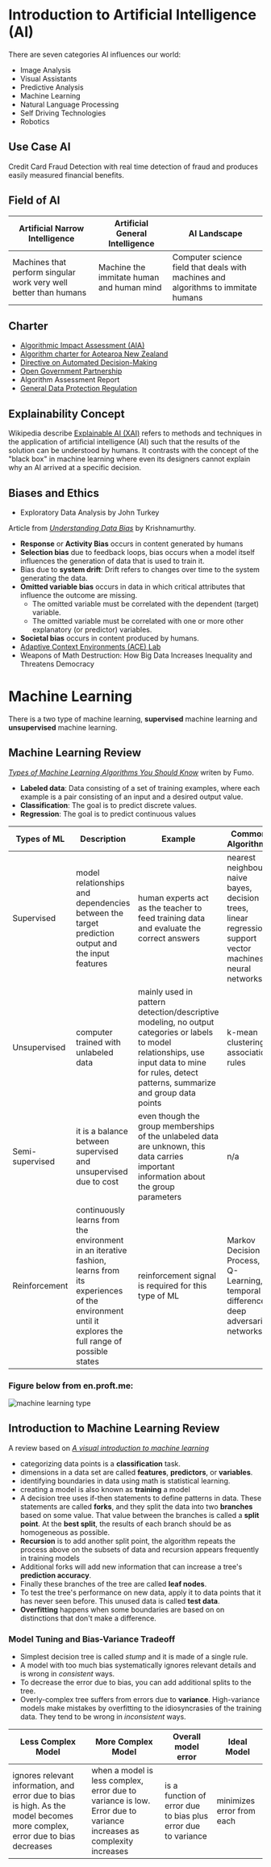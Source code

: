 # Introduction to Artificial Intelligence (AI)
There are seven categories AI influences our world:
- Image Analysis
- Visual Assistants
- Predictive Analysis
- Machine Learning
- Natural Language Processing
- Self Driving Technologies
- Robotics 

## Use Case AI
Credit Card Fraud Detection with real time detection of fraud and produces easily measured financial benefits.

## Field of AI
| Artificial Narrow Intelligence | Artificial General Intelligence | AI Landscape |
| --- | --- | --- |
| Machines that perform singular work very well better than humans | Machine the immitate human and human mind | Computer science field that deals with machines and algorithms to immitate humans |

## Charter
- [Algorithmic Impact Assessment (AIA)](https://www.canada.ca/en/government/system/digital-government/digital-government-innovations/responsible-use-ai/algorithmic-impact-assessment.html)
- [Algorithm charter for Aotearoa New Zealand](https://data.govt.nz/use-data/data-ethics/government-algorithm-transparency-and-accountability/algorithm-charter/#:~:text=The%20Algorithm%20charter%20for%20Aotearoa,in%20the%20use%20of%20data.)
- [Directive on Automated Decision-Making](https://www.tbs-sct.gc.ca/pol/doc-eng.aspx?id=32592)
- [Open Government Partnership](https://www.opengovpartnership.org/)
- Algorithm Assessment Report
- [General Data Protection Regulation](https://gdpr-info.eu/) 

## Explainability Concept
Wikipedia describe [Explainable AI (XAI)](https://en.wikipedia.org/wiki/Explainable_artificial_intelligence) refers to methods and techniques in the application of artificial intelligence (AI) such that the results of the solution can be understood by humans. It contrasts with the concept of the "black box" in machine learning where even its designers cannot explain why an AI arrived at a specific decision.

## Biases and Ethics
- Exploratory Data Analysis by John Turkey

Article from *[Understanding Data Bias](https://towardsdatascience.com/survey-d4f168791e57)* by Krishnamurthy. 
- **Response** or **Activity Bias** occurs in content generated by humans
- **Selection bias** due to feedback loops, bias occurs when a model itself influences the generation of data that is used to train it. 
- Bias due to **system drift**: Drift refers to changes over time to the system generating the data.
- **Omitted variable bias** occurs in data in which critical attributes that influence the outcome are missing.
    - The omitted variable must be correlated with the dependent (target) variable.
    - The omitted variable must be correlated with one or more other explanatory (or predictor) variables.
- **Societal bias** occurs in content produced by humans.
- [Adaptive Context Environments (ACE) Lab](https://www2.ocadu.ca/research/acelab/home)
- Weapons of Math Destruction: How Big Data Increases Inequality and Threatens Democracy 

# Machine Learning
There is a two type of machine learning, **supervised** machine learning and **unsupervised** machine learning. 

## Machine Learning Review
*[Types of Machine Learning Algorithms You Should Know](https://towardsdatascience.com/types-of-machine-learning-algorithms-you-should-know-953a08248861)* writen by Fumo. 
- **Labeled data**: Data consisting of a set of training examples, where each example is a pair consisting of an input and a desired output value.
- **Classification**: The goal is to predict discrete values.
- **Regression**: The goal is to predict continuous values

| Types of ML | Description | Example | Common Algorithms | 
| --- | --- | --- | --- |
| Supervised |  model relationships and dependencies between the target prediction output and the input features | human experts act as the teacher to feed training data and evaluate the correct answers | nearest neighbour, naive bayes, decision trees, linear regression, support vector machines, neural networks |
| Unsupervised | computer trained with unlabeled data | mainly used in pattern detection/descriptive modeling, no output categories or labels to model relationships, use input data to mine for rules, detect patterns, summarize and group data points | k-mean clustering, association rules |
| Semi-supervised | it is a balance between supervised and unsupervised due to cost | even though the group memberships of the unlabeled data are unknown, this data carries important information about the group parameters | n/a |
| Reinforcement | continuously learns from the environment in an iterative fashion, learns from its experiences of the environment until it explores the full range of possible states | reinforcement signal is required for this type of ML | Markov Decision Process, Q-Learning, temporal difference, deep adversarial networks | 

### Figure below from en.proft.me:
![machine learning type](https://miro.medium.com/max/3000/1*ZCeOEBhvEVLmwCh7vr2RVA.png)

## Introduction to Machine Learning Review
A review based on *[A visual introduction to machine learning](http://www.r2d3.us/visual-intro-to-machine-learning-part-1/)*
- categorizing data points is a **classification** task.
- dimensions in a data set are called **features**, **predictors**, or **variables**.
- identifying boundaries in data using math is statistical learning.
- creating a model is also known as **training** a model
- A decision tree uses if-then statements to define patterns in data. These statements are called **forks**, and they split the data into two **branches** based on some value. That value between the branches is called a **split point**. At the **best split**, the results of each branch should be as homogeneous as possible.
- **Recursion** is to add another split point, the algorithm repeats the process above on the subsets of data and recursion appears frequently in training models
- Additional forks will add new information that can increase a tree's **prediction accuracy**.
- Finally these branches of the tree are called **leaf nodes**.
- To test the tree's performance on new data, apply it to data points that it has never seen before. This unused data is called **test data**.
- **Overfitting** happens when some boundaries are based on on distinctions that don't make a difference.

### Model Tuning and Bias-Variance Tradeoff
- Simplest decision tree is called *stump* and it is made of a single rule. 
- A model with too much bias systematically ignores relevant details and is wrong in *consistent* ways.
- To decrease the error due to bias, you can add additional splits to the tree.
- Overly-complex tree suffers from errors due to **variance**. High-variance models make mistakes by overfitting to the idiosyncrasies of the training data. They tend to be wrong in *inconsistent* ways.

| Less Complex Model | More Complex Model | Overall model error | Ideal Model |
| --- | --- | --- | --- |
| ignores relevant information, and error due to bias is high. As the model becomes more complex, error due to bias decreases | when a model is less complex, error due to variance is low. Error due to variance increases as complexity increases |  is a function of error due to bias plus error due to variance | minimizes error from each |